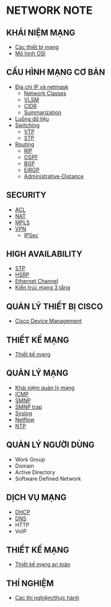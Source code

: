 # NETWORK NOTE

## KHÁI NIỆM MẠNG

- [Các thiết bị mạng](../network_engineer_dream/1_network_devices/index.md)
- [Mô hình OSI](../network_engineer_dream/2_OSI_model_and_Protocol/index.md)

## CẤU HÌNH MẠNG CƠ BẢN

- [Địa chỉ IP và netmask](../network_engineer_dream/4_1_IPaddress_Netmask/index.md)
    - [Network Classes](../network_engineer_dream/4_1_IPaddress_Netmask/4_1_0_Network_Classes/index.md)
    - [VLSM](../network_engineer_dream/4_1_IPaddress_Netmask/4_1_1_VLSM/index.md)
    - [CIDR](../network_engineer_dream/4_1_IPaddress_Netmask/4_1_2_CIDR/index.md)
    - [Summarization](../network_engineer_dream/4_1_IPaddress_Netmask/4_1_3_Summarization/index.md)
- [Luồng dữ liệu](../network_engineer_dream/5_DataFlow/index.md)
- [Switching](../network_engineer_dream/4_3_Switching/index.md)
    - [VTP](../network_engineer_dream/4_3_Switching/VTP/index.md)
    - [STP](../network_engineer_dream/4_3_Switching/STP/index.md)
- [Routing](../network_engineer_dream/4_4_Routing/index.md)
    - [RIP](../network_engineer_dream/4_4_Routing/RIP/index.md)
    - [OSPF](../network_engineer_dream/4_4_Routing/OSPF/index.md)
    - [BGP](../network_engineer_dream/4_4_Routing/BGP/index.md)
    - [EIRGP](../network_engineer_dream/4_4_Routing/EIGRP/index.md)
    - [Administrative-Distance](./4_4_Routing/administrative-distance/index.md)

## SECURITY

- [ACL](../network_engineer_dream/4_7_ACL/index.md)
- [NAT](../network_engineer_dream/4_5_NAT/index.md)
- [MPLS](../network_engineer_dream/4_3_Switching/index.md#multiprotocol-label-switching-mpls)
- [VPN](../network_engineer_dream/4_8_VPN/index.md)
    - [IPSec](./4_8_VPN/VPN_IPSec/index.md)

## HIGH AVAILABILITY

- [STP](./4_3_Switching/STP/index.md)
- [HSRP](./7_1_HSRP/index.md)
- [Ethernet Channel](./7_3_EthernetChanel/index.md)
- [Kiến trúc mạng 3 tầng](./7_2_Three-Layer_Network-Architect/index.md)

## QUẢN LÝ THIẾT BỊ CISCO

- [Cisco Device Management](./9_Managing_Cisco_Device/index.md)

## THIẾT KẾ MẠNG

- [Thiết kế mạng](./network_design/index.md)

## QUẢN LÝ MẠNG

- [Khái niệm quản lý mạng](./8_Network_Management/concept/index.md)
- [ICMP](./2_OSI_model_and_Protocol/ICMP/index.md)
- [SMNP](./8_Network_Management/SNMP/index.md)
- [SMNP trap](./8_Network_Management/SNMP_trap/index.md)
- [Syslog](./8_Network_Management/Syslog/index.md)
- [Netflow](./8_Network_Management/Syslog/index.md)
- [NTP](./2_OSI_model_and_Protocol/NTP/index.md)

## QUẢN LÝ NGƯỜI DÙNG

- Work Group
- Domain
- Active Directory
- Software Defined Network

## DỊCH VỤ MẠNG

- [DHCP](./2_OSI_model_and_Protocol/DHCP/index.md)
- [DNS](./2_OSI_model_and_Protocol/DNS/index.md)
- HTTP
- VoIP

## THIẾT KẾ MẠNG

- [Thiết kế mạng an toàn](../network_engineer_dream/6_secure_nework_design_principle/index.md)

## THÍ NGHIỆM

- [Các thí nghiệm/thực hành](../network_engineer_dream/experiment/index.md)
